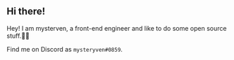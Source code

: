 ## Hi there!

Hey! I am mysterven, a front-end engineer and like to do some open source stuff.👋👋

Find me on Discord as `mysteryven#0859`.
